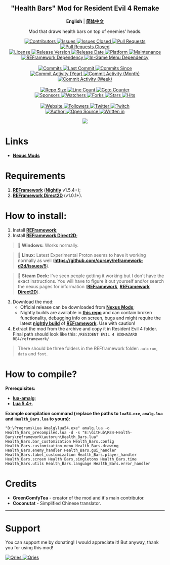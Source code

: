<p align="center">
	<h2 align="center"><b>"Health Bars" Mod for Resident Evil 4 Remake</b></h2>
	<p align="center">
		<b>English</b> | <b><a href="README_CN.md">简体中文</a></b>
	</p>
	<p align="center">Mod that draws health bars on top of enemies' heads.</p>
</p>

<p align="center">
	<a href="https://github.com/greencomfytea/re4-health-bars/graphs/contributors">
		<img alt="Contributors" src="https://custom-icon-badges.demolab.com/github/contributors/greencomfytea/re4-health-bars?logo=person-add" />
	</a>
	<a href="https://github.com/greencomfytea/re4-health-bars/issues">
		<img alt="Issues" src="https://custom-icon-badges.demolab.com/github/issues/greencomfytea/re4-health-bars?logo=issue-opened" />
	</a>
	<a href="https://github.com/greencomfytea/re4-health-bars/issues">
		<img alt="Issues Closed" src="https://custom-icon-badges.demolab.com/github/issues-closed/greencomfytea/re4-health-bars?logo=issue-closed" />
	</a>
	<a href="https://github.com/greencomfytea/re4-health-bars/pulls">
		<img alt="Pull Requests" src="https://custom-icon-badges.demolab.com/github/issues-pr/greencomfytea/re4-health-bars?logo=git-pull-request" />
	</a>
	<a href="https://github.com/greencomfytea/re4-health-bars/pulls">
		<img alt="Pull Requests Closed" src="https://custom-icon-badges.demolab.com/github/issues-pr-closed/greencomfytea/re4-health-bars?logo=git-pull-request-closed" />
	</a>
	<br>
	<a href="https://github.com/greencomfytea/re4-health-bars/blob/main/LICENSE">
		<img alt="License" src="https://custom-icon-badges.demolab.com/github/license/greencomfytea/re4-health-bars?logo=law" />
	</a>
	<a href="https://github.com/greencomfytea/re4-health-bars/releases">
		<img alt="Release Version" src="https://custom-icon-badges.demolab.com/github/v/release/greencomfytea/re4-health-bars?logo=tag" />
	</a>
	<a href="https://github.com/greencomfytea/re4-health-bars/releases">
		<img alt="Release Date" src="https://custom-icon-badges.demolab.com/github/release-date/greencomfytea/re4-health-bars?logo=clock" />
	</a>
	<a href="">
		<img alt="Platform" src="https://custom-icon-badges.demolab.com/badge/platform-win%20%7C%20linux%20%7C%20steam%20deck-blue?logo=device-desktop" />
	</a>
	<a href="">
		<img alt="Maintenance" src="https://custom-icon-badges.demolab.com/maintenance/yes/2024?logo=tools" />
	</a>
	<br>
	<a href="https://www.nexusmods.com/residentevil42023/mods/12">
		<img alt="REFramework Dependency" src="https://custom-icon-badges.demolab.com/badge/dependency-REFramework%20v1.5.4%2B-green?logo=package-dependencies" />
	</a>
   	<a href="https://www.nexusmods.com/residentevil42023/mods/83">
		<img alt="In-Game Menu Dependency" src="https://custom-icon-badges.demolab.com/badge/dependency-REFramework%20Direct2D%20v1.0.1%2B-yellow?logo=package-dependencies" />
	</a>
		<br>
	<br>
	<a href="https://github.com/greencomfytea/re4-health-bars/commits/main">
		<img alt="Commits" src="https://custom-icon-badges.demolab.com/github/commit-activity/t/greencomfytea/re4-health-bars?logo=git-commit" />
	</a>
	<a href="https://github.com/greencomfytea/re4-health-bars/commits/main">
		<img alt="Last Commit" src="https://custom-icon-badges.demolab.com/github/last-commit/greencomfytea/re4-health-bars?logo=git-commit" />
	</a>
	<a href="https://github.com/greencomfytea/re4-health-bars/commits/main">
		<img alt="Commits Since" src="https://custom-icon-badges.demolab.com/github/commits-since/greencomfytea/re4-health-bars/latest?logo=git-commit" />
	</a>
	<br>
	<a href="https://github.com/greencomfytea/re4-health-bars/graphs/commit-activity">
		<img alt="Commit Activity (Year)" src="https://custom-icon-badges.demolab.com/github/commit-activity/y/greencomfytea/re4-health-bars?logo=pulse" />
	</a>
	<a href="https://github.com/greencomfytea/re4-health-bars/graphs/commit-activity">
		<img alt="Commit Activity (Month)" src="https://custom-icon-badges.demolab.com/github/commit-activity/m/greencomfytea/re4-health-bars?logo=pulse" />
	</a>
	<a href="https://github.com/greencomfytea/re4-health-bars/graphs/commit-activity">
		<img alt="Commit Activity (Week)" src="https://custom-icon-badges.demolab.com/github/commit-activity/w/greencomfytea/re4-health-bars?logo=pulse" />
	</a>
	<br>
	<br>
	<a href="">
		<img alt="Repo Size" src="https://custom-icon-badges.demolab.com/github/repo-size/greencomfytea/re4-health-bars?logo=database" />
	</a>
	<a href="">
		<img alt="Line Count" src="https://sloc.xyz/github/greencomfytea/re4-health-bars" />
	</a>
	<a href="">
		<img alt="Goto Counter" src="https://custom-icon-badges.demolab.com/github/search/greencomfytea/re4-health-bars/goto?logo=git-compare" />
	</a>
	<br>
	<a href="https://github.com/sponsors/greencomfytea">
		<img alt="Sponsors" src="https://custom-icon-badges.demolab.com/github/sponsors/greencomfytea?logo=heart" />
	</a>
	<a href="https://github.com/GreenComfyTea/re4-health-bars/watchers">
		<img alt="Watchers" src="https://custom-icon-badges.demolab.com/github/watchers/greencomfytea/re4-health-bars?logo=eye" />
	</a>
	<a href="https://github.com/greencomfytea/re4-health-bars/forks">
		<img alt="Forks" src="https://custom-icon-badges.demolab.com/github/forks/greencomfytea/re4-health-bars?logo=repo-forked" />
	</a>
	<a href="https://github.com/greencomfytea/re4-health-bars/stargazers">
		<img alt="Stars" src="https://custom-icon-badges.demolab.com/github/stars/greencomfytea/re4-health-bars?logo=star" />
	</a>
	<a href="https://github.com/greencomfytea/re4-health-bars/graphs/traffic">
		<img alt="Hits" src="https://custom-icon-badges.demolab.com/endpoint?url=https://hits.dwyl.com/greencomfytea/re4-health-bars.json?color=blue&logo=eye" />
	</a>
	<br>
	<br>
	<a href="https://nexusmods.com/residentevil42023/mods/84">
		<img alt="Website" src="https://custom-icon-badges.demolab.com/website?down_color=red&down_message=down&up_color=brightgreen&up_message=up&logo=link&url=https://nexusmods.com/residentevil42023/mods/84" />
	</a>
	<a href="https://github.com/greencomfytea?tab=followers">
		<img alt="Followers" src="https://custom-icon-badges.demolab.com/github/followers/greencomfytea?logo=people" />
	</a>
	<a href="https://twitter.com/greencomfytea">
		<img alt="Twitter" src="https://img.shields.io/twitter/follow/greencomfytea?logo=twitter" />
	</a>
	<a href="https://www.twitch.tv/greencomfytea">
		<img alt="Twitch" src="https://img.shields.io/twitch/status/greencomfytea?logo=twitch" />
	</a>
	<br>
	<a href="https://github.com/greencomfytea">
		<img alt="Author" src="https://custom-icon-badges.demolab.com/badge/author-GreenComfyTea-green?logo=person" />
	</a>
	<a href="https://github.com/topics/open-source">
		<img alt="Open Source" src="https://img.shields.io/badge/open%20source-%20yes-brightgreen?logo=openvpn" />
	</a>
	<a href="https://cursey.github.io/reframework-book/index.html#lua-scripting">
		<img alt="Written in" src="https://custom-icon-badges.demolab.com/badge/written in-lua-000080?logo=terminal" />
	</a>
</p>

<p align="center">
	<a>
		<img align="center" src="https://user-images.githubusercontent.com/30152047/226180919-2ddaacc2-f8c7-4688-8ec0-1958da87f91a.png" />
	</a>
</p>

# Links
* **[Nexus Mods](https://www.nexusmods.com/residentevil42023/mods/84)**

# Requirements
1. **[REFramework](https://www.nexusmods.com/residentevil42023/mods/12)** (**[Nightly](https://github.com/praydog/REFramework-nightly/releases)** v1.5.4+);
2. **[REFramework Direct2D](https://www.nexusmods.com/residentevil42023/mods/83)** (v1.0.1+).

# How to install:
1. Install **[REFramework](https://github.com/praydog/REFramework-nightly/releases)**;
2. Install **[REFramework Direct2D](https://www.nexusmods.com/residentevil42023/mods/83)**;
>**:pushpin: Windows:** Works normally.

>**:pushpin: Linux:** Latest Experimental Proton seems to have it working normally as well (**https://github.com/cursey/reframework-d2d/issues/5**).

>**:pushpin: Steam Deck:** I've seen people getting it working but I don't have the exact instructions. You will have to figure it out yourself and/or search the nexus pages for information (**[REFramework](https://www.nexusmods.com/monsterhunterrise/mods/26?tab=description)**, **[REFramework Direct2D](https://www.nexusmods.com/monsterhunterrise/mods/134)**).

3. Download the mod:
    * Official release can be downloaded from **[Nexus Mods](https://www.nexusmods.com/residentevil42023/mods/84)**;
    * Nightly builds are available in **[this repo](https://github.com/GreenComfyTea/RE4-Health-Bars)** and can contain broken functionality, debugging info on screen, bugs and might require the latest **[nightly build](https://github.com/praydog/REFramework-nightly/releases)** of **[REFramework](https://www.nexusmods.com/residentevil42023/mods/12)**. Use with caution!
4. Extract the mod from the archive and copy it in Resident Evil 4 folder. Final path should look like this: `/RESIDENT EVIL 4 BIOHAZARD RE4/reframework/`  

> There should be three folders in the REFframework folder: `autorun`, `data` and `font`.

# How to compile?
**Prerequisites:**
+ **[lua-amalg](https://github.com/siffiejoe/lua-amalg)**;    
+ **[Lua 5.4+](https://www.lua.org/)**.  

**Example compilation command (replace the paths to `lua54.exe`, `amalg.lua` and `Health_Bars.lua` to yours):**

`"D:\Programs\Lua Amalg\lua54.exe" amalg.lua -o Health_Bars_precompiled.lua -d -s "E:\GitHub\RE4-Health-Bars\reframework\autorun\Health_Bars.lua" Health_Bars.bar_customization Health_Bars.config Health_Bars.customization_menu Health_Bars.drawing Health_Bars.enemy_handler Health_Bars.gui_handler Health_Bars.label_customization Health_Bars.player_handler Health_Bars.screen Health_Bars.singletons Health_Bars.time Health_Bars.utils Health_Bars.language Health_Bars.error_handler`

# Credits
+ **GreenComfyTea** - creator of the mod and it's main contributor.   
+ **Coconutat** - Simplified Chinese translator.  

***
# Support

You can support me by donating! I would appreciate it! But anyway, thank you for using this mod!

 <a href="https://streamelements.com/greencomfytea/tip">
  <img alt="Qries" src="https://panels.twitch.tv/panel-48897356-image-c6155d48-b689-4240-875c-f3141355cb56">
</a>
<a href="https://ko-fi.com/greencomfytea">
  <img alt="Qries" src="https://panels.twitch.tv/panel-48897356-image-c2fcf835-87e4-408e-81e8-790789c7acbc">
</a>
